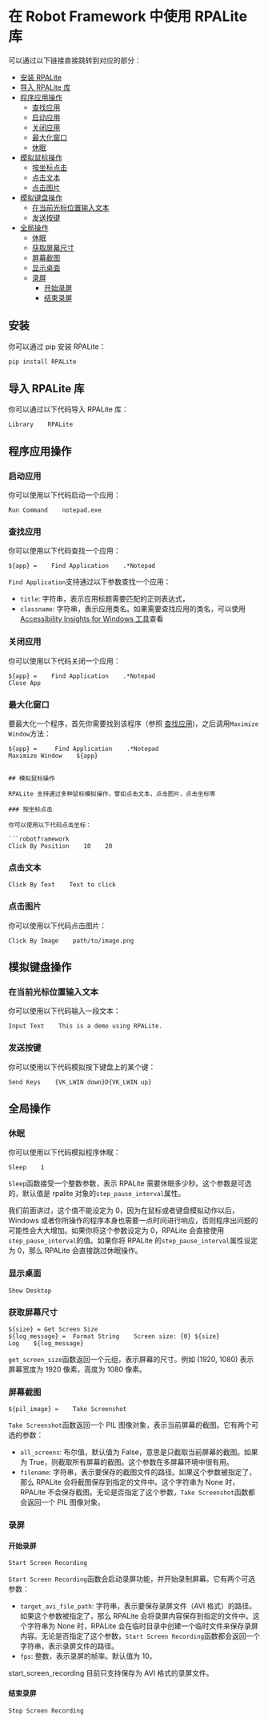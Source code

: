 # 在 Robot Framework 中使用 RPALite 库

可以通过以下链接直接跳转到对应的部分：

- [安装 RPALite](#安装)
- [导入 RPALite 库](#导入-RPALite-库)
- [程序应用操作](#程序应用操作)
  - [查找应用](#查找应用)
  - [启动应用](#启动应用)
  - [关闭应用](#关闭应用)
  - [最大化窗口](#最大化窗口)
  - [休眠](#休眠)
- [模拟鼠标操作](#模拟鼠标操作)
  - [按坐标点击](#按坐标点击)
  - [点击文本](#点击文本)
  - [点击图片](#点击图片)
- [模拟键盘操作](#模拟键盘操作)
  - [在当前光标位置输入文本](#在当前光标位置输入文本)
  - [发送按键](#发送按键)
- [全局操作](#全局操作)
  - [休眠](#休眠)
  - [获取屏幕尺寸](#获取屏幕尺寸)
  - [屏幕截图](#屏幕截图)
  - [显示桌面](#显示桌面)
  - [录屏](#录屏)
    - [开始录屏](#开始录屏)
    - [结束录屏](#结束录屏)


## 安装

你可以通过 pip 安装 RPALite：

```bash
pip install RPALite
```

## 导入 RPALite 库

你可以通过以下代码导入 RPALite 库：

```robotframework
Library    RPALite
```

## 程序应用操作

### 启动应用

你可以使用以下代码启动一个应用：

```robotframework
Run Command    notepad.exe
```

### 查找应用

你可以使用以下代码查找一个应用：

```robotframework
${app} =    Find Application    .*Notepad
```

`Find Application`支持通过以下参数查找一个应用：

- `title`: 字符串，表示应用标题需要匹配的正则表达式，
- `classname`: 字符串，表示应用类名。如果需要查找应用的类名，可以使用 [Accessibility Insights for Windows 工具](https://accessibilityinsights.io/)查看

### 关闭应用

你可以使用以下代码关闭一个应用：

```robotframework
${app} =    Find Application    .*Notepad
Close App
```

### 最大化窗口

要最大化一个程序，首先你需要找到该程序（参照 [查找应用](#查找应用))，之后调用`Maximize Window`方法：

```robotframework
${app} =     Find Application    .*Notepad
Maximize Window    ${app}
```

````

## 模拟鼠标操作

RPALite 支持通过多种鼠标模拟操作，譬如点击文本，点击图片，点击坐标等

### 按坐标点击

你可以使用以下代码点击坐标：

```robotframework
Click By Position    10    20
````

### 点击文本

```robotframework
Click By Text    Text to click
```

### 点击图片

你可以使用以下代码点击图片：

```robotframework
Click By Image    path/to/image.png
```

## 模拟键盘操作

### 在当前光标位置输入文本

你可以使用以下代码输入一段文本：

```robotframework
Input Text    This is a demo using RPALite.
```

### 发送按键

你可以使用以下代码模拟按下键盘上的某个键：

```robotframework
Send Keys    {VK_LWIN down}D{VK_LWIN up}
```

## 全局操作

### 休眠

你可以使用以下代码模拟程序休眠：

```robotframework
Sleep    1
```

`Sleep`函数接受一个整数参数，表示 RPALite 需要休眠多少秒。这个参数是可选的，默认值是 rpalite 对象的`step_pause_interval`属性。

我们前面讲过，这个值不能设定为 0，因为在鼠标或者键盘模拟动作以后，Windows 或者你所操作的程序本身也需要一点时间进行响应，否则程序出问题的可能性会大大增加。如果你将这个参数设定为 0，RPALite 会直接使用`step_pause_interval`的值。如果你将 RPALite 的`step_pause_interval`属性设定为 0，那么 RPALite 会直接跳过休眠操作。

### 显示桌面

```robotframework
Show Desktop
```

### 获取屏幕尺寸

```robotframework
${size} = Get Screen Size
${log_message} =  Format String    Screen size: {0} ${size}
Log    ${log_message}
```
`get_screen_size`函数返回一个元组，表示屏幕的尺寸。例如 (1920, 1080) 表示屏幕宽度为 1920 像素，高度为 1080 像素。

### 屏幕截图

```robotframework
${pil_image} =    Take Screenshot
```
`Take Screenshot`函数返回一个 PIL 图像对象，表示当前屏幕的截图。它有两个可选的参数：

- `all_screens`: 布尔值，默认值为 False，意思是只截取当前屏幕的截图。如果为 True，则截取所有屏幕的截图。这个参数在多屏幕环境中很有用。
- `filename`: 字符串，表示要保存的截图文件的路径。如果这个参数被指定了，那么 RPALite 会将截图保存到指定的文件中。这个字符串为 None 时，RPALite 不会保存截图。无论是否指定了这个参数，`Take Screenshot`函数都会返回一个 PIL 图像对象。

### 录屏

#### 开始录屏

```robotframework
Start Screen Recording
```

`Start Screen Recording`函数会启动录屏功能，并开始录制屏幕。它有两个可选参数：

- `target_avi_file_path`: 字符串，表示要保存录屏文件（AVI 格式）的路径。如果这个参数被指定了，那么 RPALite 会将录屏内容保存到指定的文件中。这个字符串为 None 时，RPALite 会在临时目录中创建一个临时文件来保存录屏内容。无论是否指定了这个参数，`Start Screen Recording`函数都会返回一个字符串，表示录屏文件的路径。
- `fps`: 整数，表示录屏的帧率。默认值为 10。

start_screen_recording 目前只支持保存为 AVI 格式的录屏文件。

#### 结束录屏
```robotframework
Stop Screen Recording
```